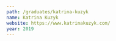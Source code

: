 ```yaml
---
path: /graduates/katrina-kuzyk
name: Katrina Kuzyk
website: https://www.katrinakuzyk.com/
year: 2019
---
```

